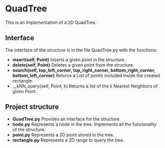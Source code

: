 # QuadTree #

This is an implementation of a 2D QuadTree.

## Interface ##

The interface of the structure is in the file QuadTree.py with the functions:

   * __insert(self, Point)__ Inserts a given point in the structure.
   * __delete(self, Point)__ Deletes a given point from the structure.
   * __search(self, top_left_corner, top_right_corner, bottom_right_corner, bottom_left_corner)__ Returns a List of points included inside the created rectangle.
   * __kNN_query(self, Point, k) Returns a list of the k Nearest Neighbors of given Point.
   
## Project structure ##

 *  __QuadTree.py__ Provides an interface for the structure.
 *  __node.py__ Represents a node in the tree. Implements all the funcionality of the structure.
 *  __point.py__ Represents a 2D point stored in the tree.
 *  __rectangle.py__ Represents a 2D range to query the tree.
